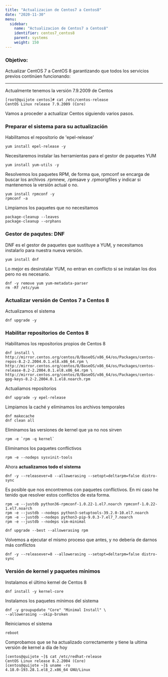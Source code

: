 ```yaml
---
title: "Actualizacion de Centos7 a Centos8"
date: "2020-11-30"
menu:
  sidebar:
    name: "Actualizacion de Centos7 a Centos8"
    identifier: centos7_centos8
    parent: systems
    weight: 150
---
```


### Objetivo:

Actualizar CentOS 7 a CentOS 8 garantizando que todos los servicios previos continúen funcionando:
_____________________________________________________________

Actualmente tenemos la versión 7.9.2009 de Centos

```shell
[root@quijote centos]# cat /etc/centos-release
CentOS Linux release 7.9.2009 (Core)
```

Vamos a proceder a actualizar Centos siguiendo varios pasos.

### Preparar el sistema para su actualización

Habilitamos el repositorio de 'epel-release'

```shell
yum install epel-release -y
```

Necesitaremos instalar las herramientas para el gestor de paquetes YUM

```shell
yum install yum-utils -y
```

Resolvemos los paquetes RPM, de forma que, rpmconf se encarga de buscar los archivos .rpmnew, .rpmsave y .rpmorigfiles y indicar si mantenemos la versión actual o no.

```shell
yum install rpmconf -y
rpmconf -a
```

Limpiamos los paquetes que no necesitamos

```shell
package-cleanup --leaves
package-cleanup --orphans
```

### Gestor de paqutes: DNF

DNF es el gestor de paquetes que sustituye a YUM, y necesitamos instalarlo para nuestra nueva versión.

```shell
yum install dnf
```

Lo mejor es desinstalar YUM, no entran en conflicto si se instalan los dos pero no es necesario.

```shell
dnf -y remove yum yum-metadata-parser
rm -Rf /etc/yum
```

### Actualizar versión de Centos 7 a Centos 8

Actualizamos el sistema

```shell
dnf upgrade -y
```
### Habilitar repositorios de Centos 8

Habilitamos los repositorios propios de Centos 8

```shell
dnf install \
http://mirror.centos.org/centos/8/BaseOS/x86_64/os/Packages/centos-repos-8.2-2.2004.0.1.el8.x86_64.rpm \
http://mirror.centos.org/centos/8/BaseOS/x86_64/os/Packages/centos-release-8.2-2.2004.0.1.el8.x86_64.rpm \
http://mirror.centos.org/centos/8/BaseOS/x86_64/os/Packages/centos-gpg-keys-8.2-2.2004.0.1.el8.noarch.rpm

```
Actualiamos repositorios

```shell
dnf upgrade -y epel-release
```
Limpiamos la caché y eliminamos los archivos temporales

```shell
dnf makecache
dnf clean all
```
Eliminamos las versiones de kernel que ya no nos sirven

```shell
rpm -e `rpm -q kernel`
```

Eliminamos los paquetes conflictivos

```shell
rpm -e --nodeps sysvinit-tools

```

Ahora **actualizamos todo el sistema**

```shell
dnf -y --releasever=8 --allowerasing --setopt=deltarpm=false distro-sync
```
Es posible que nos encontremos con paquetes conflictivos. En mi caso he tenido que resolver estos conflictos de esta forma.

```shell
rpm -e --justdb python36-rpmconf-1.0.22-1.el7.noarch rpmconf-1.0.22-1.el7.noarch
rpm -e --justdb --nodeps python3-setuptools-39.2.0-10.el7.noarch
rpm -e --justdb --nodeps python3-pip-9.0.3-7.el7_7.noarch
rpm -e --justdb --nodeps vim-minimal

dnf upgrade --best --allowerasing rpm
```

Volvemos a ejecutar el mismo proceso que antes, y no deberia de darnos más conflictos

```shell
dnf -y --releasever=8 --allowerasing --setopt=deltarpm=false distro-sync
```
### Versión de kernel y paquetes mínimos

Instalamos el último kernel de Centos 8

```shell
dnf install -y kernel-core
```

Instalamos los paquetes mínimos del sistema

```shell
dnf -y groupupdate "Core" "Minimal Install" \
--allowerasing --skip-broken
```
Reiniciamos el sistema

```shell
reboot
```

Comprobamos que se ha actualizado correctamente y tiene la ultima versión de kernel a día de hoy

```shell
[centos@quijote ~]$ cat /etc/redhat-release
CentOS Linux release 8.2.2004 (Core) 
[centos@quijote ~]$ uname -ro
4.18.0-193.28.1.el8_2.x86_64 GNU/Linux

```